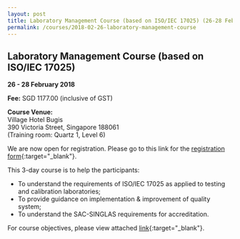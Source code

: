 ```yaml
---
layout: post
title: Laboratory Management Course (based on ISO/IEC 17025) (26-28 Feb 2018)
permalink: /courses/2018-02-26-laboratory-management-course
---
```

## Laboratory Management Course (based on ISO/IEC 17025)
**26 - 28 February 2018**

**Fee:** SGD 1177.00 (inclusive of GST)
 
**Course Venue:**  
Village Hotel Bugis  
390 Victoria Street, Singapore 188061  
(Training room: Quartz 1, Level 6)
 
We are now open for registration.  Please go to this link for the [registration form](/files/registration-forms/Registration-form-(LM-and-IA-Feb-and-Mar-2018).docx){:target="_blank"}.
 
This 3-day course is to help the participants:
* To understand the requirements of ISO/IEC 17025 as applied to testing and
calibration laboratories;  
* To provide guidance on implementation & improvement of quality system;  
* To understand the SAC-SINGLAS requirements for accreditation.
 
For course objectives, please view attached [link](/files/training/Lab-Management-Course.pdf){:target="_blank"}.
